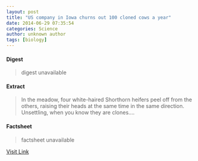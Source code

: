 ```yaml
---
layout: post
title: "US company in Iowa churns out 100 cloned cows a year"
date: 2014-06-29 07:35:54
categories: Science
author: unknown author
tags: [biology]
---
```



#### Digest
>digest unavailable

#### Extract
>In the meadow, four white-haired Shorthorn heifers peel off from the others, raising their heads at the same time in the same direction. Unsettling, when you know they are clones....

#### Factsheet
>factsheet unavailable

[Visit Link](http://phys.org/news323231743.html)


